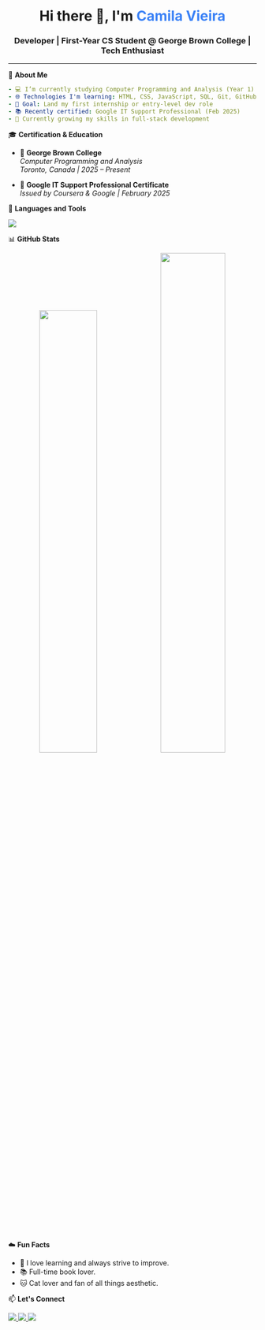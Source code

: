 <h1 align="center">Hi there 👋, I'm <span style="color:#3B82F6;">Camila Vieira</span></h1>
<h3 align="center">Developer | First-Year CS Student @ George Brown College | Tech Enthusiast</h3>

---

🌟 **About Me**  
```yaml
- 💻 I’m currently studying Computer Programming and Analysis (Year 1)
- 🌐 Technologies I'm learning: HTML, CSS, JavaScript, SQL, Git, GitHub
- 🎯 Goal: Land my first internship or entry-level dev role
- 📚 Recently certified: Google IT Support Professional (Feb 2025)
- 🌱 Currently growing my skills in full-stack development
```

🎓 **Certification & Education**

- 🏫 **George Brown College**  
  *Computer Programming and Analysis*  
  *Toronto, Canada | 2025 – Present*

- 📜 **Google IT Support Professional Certificate**  
  *Issued by Coursera & Google | February 2025*


💙 **Languages and Tools**
<p align="left"> <img src="https://skillicons.dev/icons?i=html,css,js,git,github,vscode,linux,bash" /> </p>

📊 **GitHub Stats**
<div align="center"> <img src="https://github-readme-stats.vercel.app/api?username=camivieira&theme=tokyonight&show_icons=true&hide_border=true&count_private=true" width="48%" /> <img src="https://github-readme-streak-stats.herokuapp.com?user=camivieira&theme=blueberry&hide_border=true" width="51%" /> </div>

☁️ **Fun Facts**
- 🧠 I love learning and always strive to improve.
- 📚 Full-time book lover.
- 🐱 Cat lover and fan of all things aesthetic.

📫 **Let's Connect**
<p align="left"> <a href="https://www.linkedin.com/in/camilavieira30/" target="_blank"> <img src="https://img.shields.io/badge/-LinkedIn-blue?style=for-the-badge&logo=linkedin&logoColor=white" /> </a> <a href="mailto:camilavieira.dev@hotmail.com"> <img src="https://img.shields.io/badge/-Email-blue?style=for-the-badge&logo=gmail&logoColor=white" /> </a> <a href="https://www.instagram.com/camila_v30"> <img src="https://img.shields.io/badge/-Instagram-blue?style=for-the-badge&logo=instagram&logoColor=white" /> </a></p>

